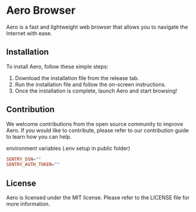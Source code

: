 # Aero Browser

Aero is a fast and lightweight web browser that allows you to navigate the Internet with ease.

## Installation

To install Aero, follow these simple steps:

1. Download the installation file from the release tab.
2. Run the installation file and follow the on-screen instructions.
3. Once the installation is complete, launch Aero and start browsing!

## Contribution

We welcome contributions from the open source community to improve Aero. If you would like to contribute, please refer to our contribution guide to learn how you can help.

environment variables (.env setup in public folder)

```conf
SENTRY_DSN=""
SENTRY_AUTH_TOKEN=""
```


## License

Aero is licensed under the MIT license. Please refer to the LICENSE file for more information.